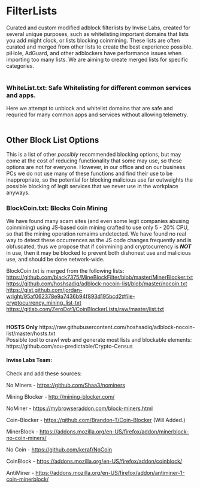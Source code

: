 # FilterLists  
Curated and custom modified adblock filterlists by Invise Labs, created for several unique purposes, such as whitelisting important domains that lists you add might clock, or lists blocking coinmining. These lists are often curated and merged from other lists to create the best experience possible. piHole, AdGuard, and other adblockers have performance issues when importing too many lists. We are aiming to create merged lists for specific categories. 
<br>
<br>
### WhiteList.txt: Safe Whitelisting for different common services and apps.
Here we attempt to unblock and whitelist domains that are safe and requried for many common apps and services without allowing telemetry.
<br>
<br>
## Other Block List Options
This is a list of other *possibly* recommended blocking options, but may come at the cost of reducing functionality that some may use, so these options are not for everyone. However, in our office and on our business PCs we do not use many of these functions and find their use to be inappropriate, so the potential for blocking malicious use far outweights the possible blocking of legit services that we never use in the workplace anyways.

### BlockCoin.txt: Blocks Coin Mining
We have found many scam sites (and even some legit companies abusing coinmining) using JS-based coin mining crafted to use only 5 - 20% CPU, so that the mining operation remaims undetected. We have found no real way to detect these occurrences as the JS code changes frequently and is obfuscated, thus we propose that if coinmining and cryptocurrency is ***NOT*** in use, then it may be blocked to prevent both dishonest use and malicious use, and should be done network-wide.

BlockCoin.txt is merged from the following lists:  
https://github.com/black7375/MineBlockFilter/blob/master/MinerBlocker.txt  
https://github.com/hoshsadiq/adblock-nocoin-list/blob/master/nocoin.txt  
https://gist.github.com/jordan-wright/95af062378e9a7436b94f893d195bcd2#file-cryptocurrency_mining_list-txt 
https://gitlab.com/ZeroDot1/CoinBlockerLists/raw/master/list.txt

<br>
<b>HOSTS Only</b>
https://raw.githubusercontent.com/hoshsadiq/adblock-nocoin-list/master/hosts.txt  
<br>
Possible tool to crawl web and generate most lists and blockable elements:<br>
https://github.com/sou-predictable/Crypto-Census


#### Invise Labs Team:

Check and add these sources:

No Miners - https://github.com/Shaa3/nominers

Mining Blocker - http://mining-blocker.com/

NoMiner - https://mybrowseraddon.com/block-miners.html

Coin-Blocker - https://github.com/Brandon-T/Coin-Blocker (Will Added.)

MinerBlock - https://addons.mozilla.org/en-US/firefox/addon/minerblock-no-coin-miners/

No Coin - https://github.com/keraf/NoCoin

CoinBlock - https://addons.mozilla.org/en-US/firefox/addon/coinblock/

AntiMiner - https://addons.mozilla.org/en-US/firefox/addon/antiminer-1-coin-minerblock/
